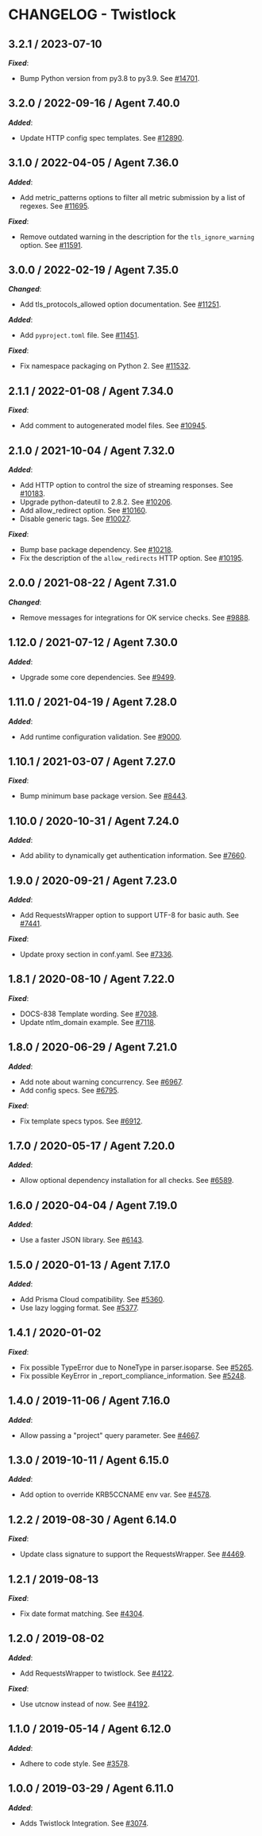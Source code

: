 # CHANGELOG - Twistlock

## 3.2.1 / 2023-07-10

***Fixed***:

* Bump Python version from py3.8 to py3.9. See [#14701](https://github.com/DataDog/integrations-core/pull/14701).

## 3.2.0 / 2022-09-16 / Agent 7.40.0

***Added***: 

* Update HTTP config spec templates. See [#12890](https://github.com/DataDog/integrations-core/pull/12890).


## 3.1.0 / 2022-04-05 / Agent 7.36.0

***Added***: 

* Add metric_patterns options to filter all metric submission by a list of regexes. See [#11695](https://github.com/DataDog/integrations-core/pull/11695).

***Fixed***: 

* Remove outdated warning in the description for the `tls_ignore_warning` option. See [#11591](https://github.com/DataDog/integrations-core/pull/11591).


## 3.0.0 / 2022-02-19 / Agent 7.35.0

***Changed***: 

* Add tls_protocols_allowed option documentation. See [#11251](https://github.com/DataDog/integrations-core/pull/11251).

***Added***: 

* Add `pyproject.toml` file. See [#11451](https://github.com/DataDog/integrations-core/pull/11451).

***Fixed***: 

* Fix namespace packaging on Python 2. See [#11532](https://github.com/DataDog/integrations-core/pull/11532).


## 2.1.1 / 2022-01-08 / Agent 7.34.0

***Fixed***: 

* Add comment to autogenerated model files. See [#10945](https://github.com/DataDog/integrations-core/pull/10945).


## 2.1.0 / 2021-10-04 / Agent 7.32.0

***Added***: 

* Add HTTP option to control the size of streaming responses. See [#10183](https://github.com/DataDog/integrations-core/pull/10183).
* Upgrade python-dateutil to 2.8.2. See [#10206](https://github.com/DataDog/integrations-core/pull/10206).
* Add allow_redirect option. See [#10160](https://github.com/DataDog/integrations-core/pull/10160).
* Disable generic tags. See [#10027](https://github.com/DataDog/integrations-core/pull/10027).

***Fixed***: 

* Bump base package dependency. See [#10218](https://github.com/DataDog/integrations-core/pull/10218).
* Fix the description of the `allow_redirects` HTTP option. See [#10195](https://github.com/DataDog/integrations-core/pull/10195).


## 2.0.0 / 2021-08-22 / Agent 7.31.0

***Changed***: 

* Remove messages for integrations for OK service checks. See [#9888](https://github.com/DataDog/integrations-core/pull/9888).


## 1.12.0 / 2021-07-12 / Agent 7.30.0

***Added***: 

* Upgrade some core dependencies. See [#9499](https://github.com/DataDog/integrations-core/pull/9499).


## 1.11.0 / 2021-04-19 / Agent 7.28.0

***Added***: 

* Add runtime configuration validation. See [#9000](https://github.com/DataDog/integrations-core/pull/9000).


## 1.10.1 / 2021-03-07 / Agent 7.27.0

***Fixed***: 

* Bump minimum base package version. See [#8443](https://github.com/DataDog/integrations-core/pull/8443).


## 1.10.0 / 2020-10-31 / Agent 7.24.0

***Added***: 

* Add ability to dynamically get authentication information. See [#7660](https://github.com/DataDog/integrations-core/pull/7660).


## 1.9.0 / 2020-09-21 / Agent 7.23.0

***Added***: 

* Add RequestsWrapper option to support UTF-8 for basic auth. See [#7441](https://github.com/DataDog/integrations-core/pull/7441).

***Fixed***: 

* Update proxy section in conf.yaml. See [#7336](https://github.com/DataDog/integrations-core/pull/7336).


## 1.8.1 / 2020-08-10 / Agent 7.22.0

***Fixed***: 

* DOCS-838 Template wording. See [#7038](https://github.com/DataDog/integrations-core/pull/7038).
* Update ntlm_domain example. See [#7118](https://github.com/DataDog/integrations-core/pull/7118).


## 1.8.0 / 2020-06-29 / Agent 7.21.0

***Added***: 

* Add note about warning concurrency. See [#6967](https://github.com/DataDog/integrations-core/pull/6967).
* Add config specs. See [#6795](https://github.com/DataDog/integrations-core/pull/6795).

***Fixed***: 

* Fix template specs typos. See [#6912](https://github.com/DataDog/integrations-core/pull/6912).


## 1.7.0 / 2020-05-17 / Agent 7.20.0

***Added***: 

* Allow optional dependency installation for all checks. See [#6589](https://github.com/DataDog/integrations-core/pull/6589).


## 1.6.0 / 2020-04-04 / Agent 7.19.0

***Added***: 

* Use a faster JSON library. See [#6143](https://github.com/DataDog/integrations-core/pull/6143).


## 1.5.0 / 2020-01-13 / Agent 7.17.0

***Added***: 

* Add Prisma Cloud compatibility. See [#5360](https://github.com/DataDog/integrations-core/pull/5360).
* Use lazy logging format. See [#5377](https://github.com/DataDog/integrations-core/pull/5377).


## 1.4.1 / 2020-01-02

***Fixed***: 

* Fix possible TypeError due to NoneType in parser.isoparse. See [#5265](https://github.com/DataDog/integrations-core/pull/5265).
* Fix possible KeyError in _report_compliance_information. See [#5248](https://github.com/DataDog/integrations-core/pull/5248).


## 1.4.0 / 2019-11-06 / Agent 7.16.0

***Added***: 

* Allow passing a "project" query parameter. See [#4667](https://github.com/DataDog/integrations-core/pull/4667).


## 1.3.0 / 2019-10-11 / Agent 6.15.0

***Added***: 

* Add option to override KRB5CCNAME env var. See [#4578](https://github.com/DataDog/integrations-core/pull/4578).


## 1.2.2 / 2019-08-30 / Agent 6.14.0

***Fixed***: 

* Update class signature to support the RequestsWrapper. See [#4469](https://github.com/DataDog/integrations-core/pull/4469).


## 1.2.1 / 2019-08-13

***Fixed***: 

* Fix date format matching. See [#4304](https://github.com/DataDog/integrations-core/pull/4304).


## 1.2.0 / 2019-08-02

***Added***: 

* Add RequestsWrapper to twistlock. See [#4122](https://github.com/DataDog/integrations-core/pull/4122).

***Fixed***: 

* Use utcnow instead of now. See [#4192](https://github.com/DataDog/integrations-core/pull/4192).


## 1.1.0 / 2019-05-14 / Agent 6.12.0

***Added***: 

* Adhere to code style. See [#3578](https://github.com/DataDog/integrations-core/pull/3578).


## 1.0.0 / 2019-03-29 / Agent 6.11.0

***Added***: 

* Adds Twistlock Integration. See [#3074](https://github.com/DataDog/integrations-core/pull/3074).


